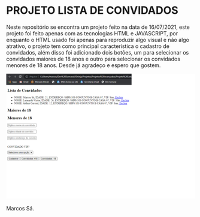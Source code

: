 # PROJETO LISTA DE CONVIDADOS



Neste repositório se encontra um projeto feito na data de 16/07/2021, este projeto foi feito apenas com as tecnologias HTML  e JAVASCRIPT, por enquanto o HTML usado foi apenas para reproduzir algo visual e não algo atrativo, o projeto tem como principal característica o cadastro de convidados, além disso foi adicionado dois botões, um para selecionar os convidados maiores de 18 anos e outro para selecionar os convidados menores de 18 anos. Desde já agradeço e espero que gostem.

<img src="/imagens/inicial.png"> 

Marcos Sá.
